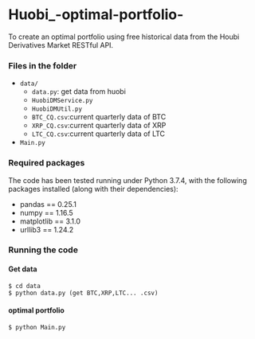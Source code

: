 # Huobi_-optimal-portfolio-
To create an optimal portfolio using free historical data from the Houbi Derivatives Market RESTful API. 
### Files in the folder
- `data/` 
  - `data.py`: get data from huobi
  - `HuobiDMService.py`
  - `HuobiDMUtil.py`
  - `BTC_CQ.csv`:current quarterly data of BTC
  - `XRP_CQ.csv`:current quarterly data of XRP
  - `LTC_CQ.csv`:current quarterly data of LTC
- `Main.py`

### Required packages
The code has been tested running under Python 3.7.4, with the following packages installed (along with their dependencies):
- pandas == 0.25.1
- numpy == 1.16.5
- matplotlib == 3.1.0
- urllib3 == 1.24.2
### Running the code
#### Get data
```
$ cd data
$ python data.py (get BTC,XRP,LTC... .csv)
```
 
#### optimal portfolio
```
$ python Main.py 
```
